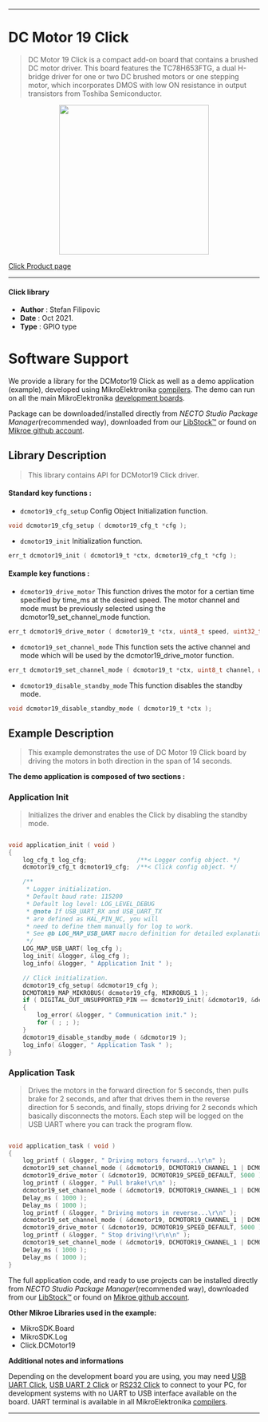 
---
# DC Motor 19 Click

> DC Motor 19 Click is a compact add-on board that contains a brushed DC motor driver. This board features the TC78H653FTG, a dual H-bridge driver for one or two DC brushed motors or one stepping motor, which incorporates DMOS with low ON resistance in output transistors from Toshiba Semiconductor.

<p align="center">
  <img src="https://download.mikroe.com/images/click_for_ide/dcmotor19_click.png" height=300px>
</p>

[Click Product page](https://www.mikroe.com/dc-motor-19-click)

---


#### Click library

- **Author**        : Stefan Filipovic
- **Date**          : Oct 2021.
- **Type**          : GPIO type


# Software Support

We provide a library for the DCMotor19 Click
as well as a demo application (example), developed using MikroElektronika
[compilers](https://www.mikroe.com/necto-studio).
The demo can run on all the main MikroElektronika [development boards](https://www.mikroe.com/development-boards).

Package can be downloaded/installed directly from *NECTO Studio Package Manager*(recommended way), downloaded from our [LibStock&trade;](https://libstock.mikroe.com) or found on [Mikroe github account](https://github.com/MikroElektronika/mikrosdk_click_v2/tree/master/clicks).

## Library Description

> This library contains API for DCMotor19 Click driver.

#### Standard key functions :

- `dcmotor19_cfg_setup` Config Object Initialization function.
```c
void dcmotor19_cfg_setup ( dcmotor19_cfg_t *cfg );
```

- `dcmotor19_init` Initialization function.
```c
err_t dcmotor19_init ( dcmotor19_t *ctx, dcmotor19_cfg_t *cfg );
```

#### Example key functions :

- `dcmotor19_drive_motor` This function drives the motor for a certian time specified by time_ms at the desired speed. The motor channel and mode must be previously selected using the dcmotor19_set_channel_mode function.
```c
err_t dcmotor19_drive_motor ( dcmotor19_t *ctx, uint8_t speed, uint32_t time_ms );
```

- `dcmotor19_set_channel_mode` This function sets the active channel and mode which will be used by the dcmotor19_drive_motor function.
```c
err_t dcmotor19_set_channel_mode ( dcmotor19_t *ctx, uint8_t channel, uint8_t mode );
```

- `dcmotor19_disable_standby_mode` This function disables the standby mode.
```c
void dcmotor19_disable_standby_mode ( dcmotor19_t *ctx );
```

## Example Description

> This example demonstrates the use of DC Motor 19 Click board by driving the motors in both direction in the span of 14 seconds.

**The demo application is composed of two sections :**

### Application Init

> Initializes the driver and enables the Click by disabling the standby mode.

```c

void application_init ( void )
{
    log_cfg_t log_cfg;              /**< Logger config object. */
    dcmotor19_cfg_t dcmotor19_cfg;  /**< Click config object. */

    /** 
     * Logger initialization.
     * Default baud rate: 115200
     * Default log level: LOG_LEVEL_DEBUG
     * @note If USB_UART_RX and USB_UART_TX 
     * are defined as HAL_PIN_NC, you will 
     * need to define them manually for log to work. 
     * See @b LOG_MAP_USB_UART macro definition for detailed explanation.
     */
    LOG_MAP_USB_UART( log_cfg );
    log_init( &logger, &log_cfg );
    log_info( &logger, " Application Init " );

    // Click initialization.
    dcmotor19_cfg_setup( &dcmotor19_cfg );
    DCMOTOR19_MAP_MIKROBUS( dcmotor19_cfg, MIKROBUS_1 );
    if ( DIGITAL_OUT_UNSUPPORTED_PIN == dcmotor19_init( &dcmotor19, &dcmotor19_cfg ) ) 
    {
        log_error( &logger, " Communication init." );
        for ( ; ; );
    }
    dcmotor19_disable_standby_mode ( &dcmotor19 );
    log_info( &logger, " Application Task " );
}

```

### Application Task

> Drives the motors in the forward direction for 5 seconds, then pulls brake for 2 seconds, 
and after that drives them in the reverse direction for 5 seconds, and finally, 
stops driving for 2 seconds which basically disconnects the motors.
Each step will be logged on the USB UART where you can track the program flow.

```c

void application_task ( void )
{
    log_printf ( &logger, " Driving motors forward...\r\n" );
    dcmotor19_set_channel_mode ( &dcmotor19, DCMOTOR19_CHANNEL_1 | DCMOTOR19_CHANNEL_2, DCMOTOR19_MODE_FORWARD );
    dcmotor19_drive_motor ( &dcmotor19, DCMOTOR19_SPEED_DEFAULT, 5000 );
    log_printf ( &logger, " Pull brake!\r\n" );
    dcmotor19_set_channel_mode ( &dcmotor19, DCMOTOR19_CHANNEL_1 | DCMOTOR19_CHANNEL_2, DCMOTOR19_MODE_SHORT_BRAKE );
    Delay_ms ( 1000 );
    Delay_ms ( 1000 );
    log_printf ( &logger, " Driving motors in reverse...\r\n" );
    dcmotor19_set_channel_mode ( &dcmotor19, DCMOTOR19_CHANNEL_1 | DCMOTOR19_CHANNEL_2, DCMOTOR19_MODE_REVERSE );
    dcmotor19_drive_motor ( &dcmotor19, DCMOTOR19_SPEED_DEFAULT, 5000 );
    log_printf ( &logger, " Stop driving!\r\n\n" );
    dcmotor19_set_channel_mode ( &dcmotor19, DCMOTOR19_CHANNEL_1 | DCMOTOR19_CHANNEL_2, DCMOTOR19_MODE_STOP );
    Delay_ms ( 1000 );
    Delay_ms ( 1000 );
}

```

The full application code, and ready to use projects can be installed directly from *NECTO Studio Package Manager*(recommended way), downloaded from our [LibStock&trade;](https://libstock.mikroe.com) or found on [Mikroe github account](https://github.com/MikroElektronika/mikrosdk_click_v2/tree/master/clicks).

**Other Mikroe Libraries used in the example:**

- MikroSDK.Board
- MikroSDK.Log
- Click.DCMotor19

**Additional notes and informations**

Depending on the development board you are using, you may need
[USB UART Click](https://www.mikroe.com/usb-uart-click),
[USB UART 2 Click](https://www.mikroe.com/usb-uart-2-click) or
[RS232 Click](https://www.mikroe.com/rs232-click) to connect to your PC, for
development systems with no UART to USB interface available on the board. UART
terminal is available in all MikroElektronika
[compilers](https://shop.mikroe.com/compilers).

---
